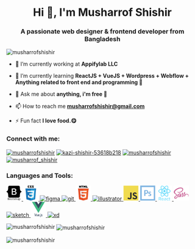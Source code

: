 <h1 align="center">Hi 👋, I'm Musharrof Shishir</h1>
<h3 align="center">A passionate web designer & frontend developer from Bangladesh</h3>

<p align="left"> <img src="https://komarev.com/ghpvc/?username=musharrofshishir&label=Profile%20views&color=33bbff&style=flat" alt="musharrofshishir" /> </p>

- 🔭 I’m currently working at **Appifylab LLC**

- 🌱 I’m currently learning **ReactJS + VueJS + Wordpress + Webflow + Anything related to front end and programming 🐸**

- 💬 Ask me about **anything, i'm free 👀**

- 📫 How to reach me **musharrofshishir@gmail.com**

- ⚡ Fun fact **I love food.😋**

<h3 align="left">Connect with me:</h3>
<p align="left">
<a href="https://dev.to/musharrofshishir" target="blank"><img align="center" src="https://raw.githubusercontent.com/rahuldkjain/github-profile-readme-generator/master/src/images/icons/Social/devto.svg" alt="musharrofshishir" height="30" width="40" /></a>
<a href="https://linkedin.com/in/kazi-shishir-53618b218" target="blank"><img align="center" src="https://raw.githubusercontent.com/rahuldkjain/github-profile-readme-generator/master/src/images/icons/Social/linked-in-alt.svg" alt="kazi-shishir-53618b218" height="30" width="40" /></a>
<a href="https://fb.com/musharrofshishir" target="blank"><img align="center" src="https://raw.githubusercontent.com/rahuldkjain/github-profile-readme-generator/master/src/images/icons/Social/facebook.svg" alt="musharrofshishir" height="30" width="40" /></a>
<a href="https://instagram.com/musharrof_shishir" target="blank"><img align="center" src="https://raw.githubusercontent.com/rahuldkjain/github-profile-readme-generator/master/src/images/icons/Social/instagram.svg" alt="musharrof_shishir" height="30" width="40" /></a>
</p>

<h3 align="left">Languages and Tools:</h3>
<p align="left"> <a href="https://getbootstrap.com" target="_blank" rel="noreferrer"> <img src="https://raw.githubusercontent.com/devicons/devicon/master/icons/bootstrap/bootstrap-plain-wordmark.svg" alt="bootstrap" width="40" height="40"/> </a> <a href="https://www.w3schools.com/css/" target="_blank" rel="noreferrer"> <img src="https://raw.githubusercontent.com/devicons/devicon/master/icons/css3/css3-original-wordmark.svg" alt="css3" width="40" height="40"/> </a> <a href="https://www.figma.com/" target="_blank" rel="noreferrer"> <img src="https://www.vectorlogo.zone/logos/figma/figma-icon.svg" alt="figma" width="40" height="40"/> </a> <a href="https://git-scm.com/" target="_blank" rel="noreferrer"> <img src="https://www.vectorlogo.zone/logos/git-scm/git-scm-icon.svg" alt="git" width="40" height="40"/> </a> <a href="https://www.w3.org/html/" target="_blank" rel="noreferrer"> <img src="https://raw.githubusercontent.com/devicons/devicon/master/icons/html5/html5-original-wordmark.svg" alt="html5" width="40" height="40"/> </a> <a href="https://www.adobe.com/in/products/illustrator.html" target="_blank" rel="noreferrer"> <img src="https://www.vectorlogo.zone/logos/adobe_illustrator/adobe_illustrator-icon.svg" alt="illustrator" width="40" height="40"/> </a> <a href="https://developer.mozilla.org/en-US/docs/Web/JavaScript" target="_blank" rel="noreferrer"> <img src="https://raw.githubusercontent.com/devicons/devicon/master/icons/javascript/javascript-original.svg" alt="javascript" width="40" height="40"/> </a> <a href="https://www.photoshop.com/en" target="_blank" rel="noreferrer"> <img src="https://raw.githubusercontent.com/devicons/devicon/master/icons/photoshop/photoshop-line.svg" alt="photoshop" width="40" height="40"/> </a> <a href="https://reactjs.org/" target="_blank" rel="noreferrer"> <img src="https://raw.githubusercontent.com/devicons/devicon/master/icons/react/react-original-wordmark.svg" alt="react" width="40" height="40"/> </a> <a href="https://sass-lang.com" target="_blank" rel="noreferrer"> <img src="https://raw.githubusercontent.com/devicons/devicon/master/icons/sass/sass-original.svg" alt="sass" width="40" height="40"/> </a> <a href="https://www.sketch.com/" target="_blank" rel="noreferrer"> <img src="https://www.vectorlogo.zone/logos/sketchapp/sketchapp-icon.svg" alt="sketch" width="40" height="40"/> </a> <a href="https://vuejs.org/" target="_blank" rel="noreferrer"> <img src="https://raw.githubusercontent.com/devicons/devicon/master/icons/vuejs/vuejs-original-wordmark.svg" alt="vuejs" width="40" height="40"/> </a> <a href="https://www.adobe.com/products/xd.html" target="_blank" rel="noreferrer"> <img src="https://cdn.worldvectorlogo.com/logos/adobe-xd.svg" alt="xd" width="40" height="40"/> </a> </p>

<p><img align="left" src="https://github-readme-stats.vercel.app/api/top-langs?username=musharrofshishir&show_icons=true&theme=dark&hide_border=true&locale=en&layout=compact" alt="musharrofshishir" /></p>

<p>&nbsp;<img align="center" src="https://github-readme-stats.vercel.app/api?username=musharrofshishir&show_icons=true&theme=dark&hide_border=true&locale=en" alt="musharrofshishir" /></p>

<p><img align="center" src="https://github-readme-streak-stats.herokuapp.com/?user=musharrofshishir&theme=dark" alt="musharrofshishir" /></p>
